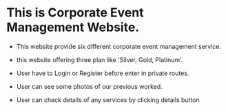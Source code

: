 # This is Corporate Event Management Website.

- This website provide six different corporate event management service.

- this website offering three plan like 'Silver, Gold, Platinum'.

- User have to Login or Register before enter in private routes.

- User can see some photos of our previous worked.

- User can check details of any services by clicking details button